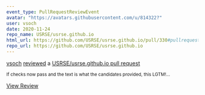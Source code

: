 ```yaml
---
event_type: PullRequestReviewEvent
avatar: "https://avatars.githubusercontent.com/u/814322?"
user: vsoch
date: 2020-11-24
repo_name: USRSE/usrse.github.io
html_url: https://github.com/USRSE/usrse.github.io/pull/330#pullrequestreview-537049545
repo_url: https://github.com/USRSE/usrse.github.io
---
```


<a href='https://github.com/vsoch' target='_blank'>vsoch</a> <a href='https://github.com/USRSE/usrse.github.io/pull/330#pullrequestreview-537049545' target='_blank'>reviewed</a> a <a href='https://github.com/USRSE/usrse.github.io/pull/330' target='_blank'>USRSE/usrse.github.io pull request</a>

<small>If checks now pass and the text is what the candidates provided, this LGTM!...</small>

<a href='https://github.com/USRSE/usrse.github.io/pull/330#pullrequestreview-537049545' target='_blank'>View Review</a>